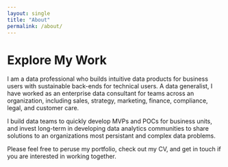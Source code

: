 ```yaml
---
layout: single
title: "About"
permalink: /about/
---
```


# Explore My Work

I am a data professional who builds intuitive data products for business users with sustainable back-ends for technical users. A data generalist, I have worked as an enterprise data consultant for teams across an organization, including sales, strategy, marketing, finance, compliance, legal, and customer care.

I build data teams to quickly develop MVPs and POCs for business units, and invest long-term in developing data analytics communities to share solutions to an organizations most persistant and complex data problems. 

Please feel free to peruse my portfolio, check out my CV, and get in touch if you are interested in working together.